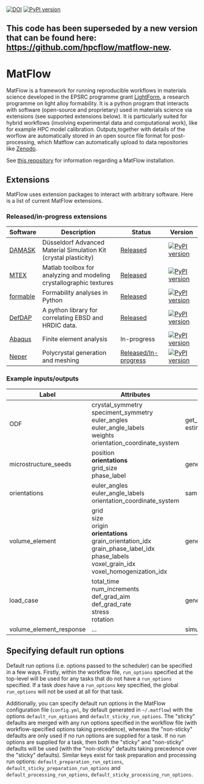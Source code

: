 [![DOI](https://zenodo.org/badge/219949875.svg)](https://zenodo.org/badge/latestdoi/219949875) [![PyPI version](https://badge.fury.io/py/matflow.svg)](https://badge.fury.io/py/matflow)

## **This code has been superseded by a new version that can be found here: https://github.com/hpcflow/matflow-new.**

# MatFlow

MatFlow is a framework for running reproducible workflows in materials science developed in the EPSRC programme grant [LightForm](http://lightform.org.uk), a research programme on light alloy formability. It is a python program that interacts with software (open-source and proprietary) used in materials science via extensions (see supported extensions below). It is particularly suited for hybrid workflows
(involving experimental data and computational work), like for example HPC model calibration. Outputs,together with details of the worflow are automatically stored in an open source file format for post-processing, which Matflow can automatically upload to data repositories like [Zenodo](https://zenodo.org/).

See [this repository](https://github.com/LightForm-group/UoM-CSF-matflow) for information regarding a MatFlow installation.

## Extensions

MatFlow uses extension packages to interact with arbitrary software. Here is a list of current MatFlow extensions.

### Released/in-progress extensions
| Software | Description | Status | Version |
| ------ | ------------- | ------- | ------- |
| [DAMASK](https://damask.mpie.de/) | Düsseldorf Advanced Material Simulation Kit (crystal plasticity) | [Released](https://github.com/LightForm-group/matflow-damask) | [![PyPI version](https://img.shields.io/pypi/v/matflow-damask)](https://pypi.org/project/matflow-damask) |
| [MTEX](https://mtex-toolbox.github.io/) | Matlab toolbox for analyzing and modeling crystallographic textures | [Released](https://github.com/LightForm-group/matflow-mtex) | [![PyPI version](https://img.shields.io/pypi/v/matflow-mtex)](https://pypi.org/project/matflow-mtex) |
| [formable](https://github.com/LightForm-group/formable) | Formability analyses in Python | [Released](https://github.com/LightForm-group/matflow-formable) | [![PyPI version](https://img.shields.io/pypi/v/matflow-formable)](https://pypi.org/project/matflow-formable) |
| [DefDAP](https://github.com/MechMicroMan/DefDAP) | A python library for correlating EBSD and HRDIC data. | [Released](https://github.com/LightForm-group/matflow-defdap) | [![PyPI version](https://img.shields.io/pypi/v/matflow-defdap)](https://pypi.org/project/matflow-defdap) |
| [Abaqus](https://www.3ds.com/products-services/simulia/products/abaqus/) | Finite element analysis | In-progress | [![PyPI version](https://img.shields.io/pypi/v/matflow-abaqus)](https://pypi.org/project/matflow-abaqus) |
| [Neper](http://www.neper.info) | Polycrystal generation and meshing | [Released/In-progress](https://github.com/LightForm-group/matflow-neper) | [![PyPI version](https://img.shields.io/pypi/v/matflow-neper)](https://pypi.org/project/matflow-neper) |


### Example inputs/outputs 
| Label                   | Attributes                                                   | Output from tasks                         | Input to tasks                                               |
| ----------------------- | ------------------------------------------------------------ | ----------------------------------------- | ------------------------------------------------------------ |
| ODF                     | crystal_symmetry<br />speciment_symmetry<br />euler_angles<br />euler_angle_labels<br />weights<br />orientation_coordinate_system | get_model_texture<br />estimate_ODF<br /> | sample_texture                                               |
| microstructure_seeds    | position<br />**orientations**<br />grid_size<br />phase_label | generate_microstructure_seeds             | generate_volume_element                                      |
| orientations            | euler_angles<br />euler_angle_labels<br />orientation_coordinate_system | sample_texture                            | generate_volume_element                                      |
| volume_element          | grid<br />size<br />origin<br />**orientations**<br />grain_orientation_idx<br />grain_phase_label_idx<br />phase_labels<br />voxel_grain_idx<br />voxel_homogenization_idx | generate_volume_element                   | visualise_volume_element<br />simulate_volume_element_loading |
| load_case               | total_time<br />num_increments<br />def_grad_aim<br />def_grad_rate<br />stress<br />rotation | generate_load_case                        | simulate_volume_element_loading                              |
| volume_element_response | ...                                                          | simulate_volume_element_loading           |                                                              |

## Specifying default run options

Default run options (i.e. options passed to the scheduler) can be specified in a few ways. Firstly, within the workflow file, `run_options` specified at the top-level will be used for any tasks that do not have a `run_options` specified. If a task *does* have a `run_options` key specified, the global `run_options` will not be used at all for that task.

Additionally, you can specify default run options in the MatFlow configuration file (`config.yml`, by default generated in `~/.matflow`) with the options `default_run_options` and `default_sticky_run_options`. The "sticky" defaults are merged with any run options specified in the workflow file (with workflow-specified options taking precedence), whereas the "non-sticky" defaults are only used if no run options are supplied for a task. If no run options are supplied for a task, then both the "sticky" and "non-sticky" defaults will be used (with the "non-sticky" defaults taking precedence over the "sticky" defaults). Similar keys exist for task preparation and processing run options: `default_preparation_run_options`, `default_sticky_preparation_run_options` and `default_processing_run_options`, `default_sticky_processing_run_options`.

